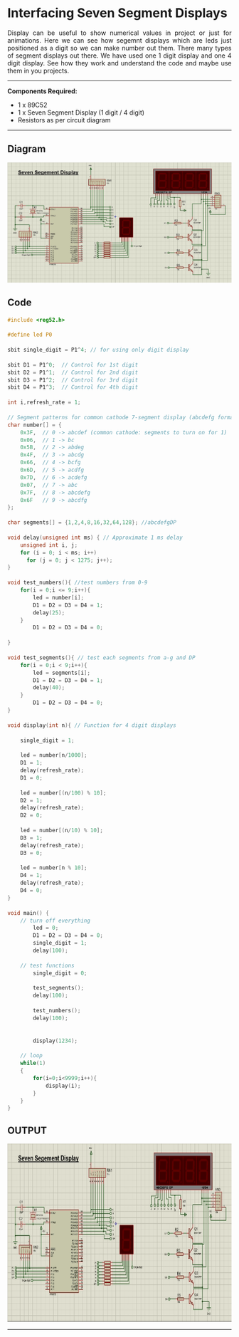 # Interfacing Seven Segment Displays

<div align ="justify">

Display can be useful to show numerical values in project or just for animations. Here we can see how segemnt displays which are leds just positioned as a digit so we can make number out them. There many types of segment displays out there. We have used one 1 digit display and one 4 digit display. See how they work and understand the code and maybe use them in you projects.

----

**Components Required:**

- 1 x 89C52
- 1 x Seven Segment Display (1 digit / 4 digit)
- Resistors as per circuit diagram
  
----

## **Diagram**

<img src="./Files/Seven_Segment_Display.jpg"> 

## **Code**

```c
#include <reg52.h>

#define led P0

sbit single_digit = P1^4; // for using only digit display

sbit D1 = P1^0;  // Control for 1st digit
sbit D2 = P1^1;  // Control for 2nd digit
sbit D3 = P1^2;  // Control for 3rd digit
sbit D4 = P1^3;  // Control for 4th digit

int i,refresh_rate = 1;

// Segment patterns for common cathode 7-segment display (abcdefg format)
char number[] = {
    0x3F,  // 0 -> abcdef (common cathode: segments to turn on for 1)
    0x06,  // 1 -> bc
    0x5B,  // 2 -> abdeg
    0x4F,  // 3 -> abcdg
    0x66,  // 4 -> bcfg
    0x6D,  // 5 -> acdfg
    0x7D,  // 6 -> acdefg
    0x07,  // 7 -> abc
    0x7F,  // 8 -> abcdefg
    0x6F   // 9 -> abcdfg
};

char segments[] = {1,2,4,8,16,32,64,128}; //abcdefgDP

void delay(unsigned int ms) { // Approximate 1 ms delay
    unsigned int i, j;
    for (i = 0; i < ms; i++)
      for (j = 0; j < 1275; j++);  
}

void test_numbers(){ //test numbers from 0-9
	for(i = 0;i <= 9;i++){
		led = number[i];
		D1 = D2 = D3 = D4 = 1;
		delay(25);
	}
		D1 = D2 = D3 = D4 = 0;
	
}

void test_segments(){ // test each segments from a-g and DP
	for(i = 0;i < 9;i++){
		led = segments[i];
		D1 = D2 = D3 = D4 = 1;
		delay(40);
	}
		D1 = D2 = D3 = D4 = 0;
}

void display(int n){ // Function for 4 digit displays
	
	single_digit = 1;
	
	led = number[n/1000];
	D1 = 1;
	delay(refresh_rate);
	D1 = 0;
	
	led = number[(n/100) % 10];
	D2 = 1;
	delay(refresh_rate);
	D2 = 0;
	
	led = number[(n/10) % 10];
	D3 = 1;
	delay(refresh_rate);
	D3 = 0;
	
	led = number[n % 10];
	D4 = 1;
	delay(refresh_rate);
	D4 = 0;
}

void main() {
	// turn off everything
		led = 0;
		D1 = D2 = D3 = D4 = 0;
		single_digit = 1;
		delay(100);
	
	// test functions
		single_digit = 0;
	
		test_segments();
		delay(100);
	
		test_numbers();
		delay(100);
	
		
		display(1234);
	
	// loop
	while(1)
	{
		for(i=0;i<9999;i++){
			display(i);
		}		
	}
}
``` 
## **OUTPUT**

<div align = "center">

<img src="./Files/Seven_Segment_Display.gif" width ="600" height ="400">

-----
</div>
</div>